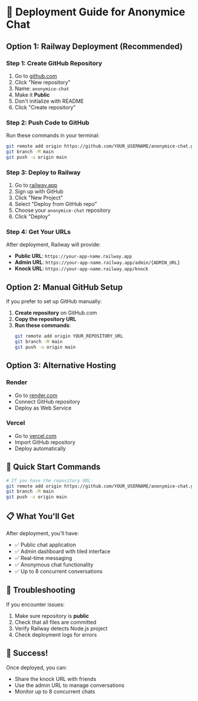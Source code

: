 # 🚀 Deployment Guide for Anonymice Chat

## Option 1: Railway Deployment (Recommended)

### Step 1: Create GitHub Repository
1. Go to [github.com](https://github.com)
2. Click "New repository"
3. Name: `anonymice-chat`
4. Make it **Public**
5. Don't initialize with README
6. Click "Create repository"

### Step 2: Push Code to GitHub
Run these commands in your terminal:

```bash
git remote add origin https://github.com/YOUR_USERNAME/anonymice-chat.git
git branch -M main
git push -u origin main
```

### Step 3: Deploy to Railway
1. Go to [railway.app](https://railway.app)
2. Sign up with GitHub
3. Click "New Project"
4. Select "Deploy from GitHub repo"
5. Choose your `anonymice-chat` repository
6. Click "Deploy"

### Step 4: Get Your URLs
After deployment, Railway will provide:
- **Public URL**: `https://your-app-name.railway.app`
- **Admin URL**: `https://your-app-name.railway.app/admin/{ADMIN_URL}`
- **Knock URL**: `https://your-app-name.railway.app/knock`

## Option 2: Manual GitHub Setup

If you prefer to set up GitHub manually:

1. **Create repository** on GitHub.com
2. **Copy the repository URL**
3. **Run these commands**:
   ```bash
   git remote add origin YOUR_REPOSITORY_URL
   git branch -M main
   git push -u origin main
   ```

## Option 3: Alternative Hosting

### Render
- Go to [render.com](https://render.com)
- Connect GitHub repository
- Deploy as Web Service

### Vercel
- Go to [vercel.com](https://vercel.com)
- Import GitHub repository
- Deploy automatically

## 🎯 Quick Start Commands

```bash
# If you have the repository URL:
git remote add origin https://github.com/YOUR_USERNAME/anonymice-chat.git
git branch -M main
git push -u origin main
```

## 📋 What You'll Get

After deployment, you'll have:
- ✅ Public chat application
- ✅ Admin dashboard with tiled interface
- ✅ Real-time messaging
- ✅ Anonymous chat functionality
- ✅ Up to 8 concurrent conversations

## 🔧 Troubleshooting

If you encounter issues:
1. Make sure repository is **public**
2. Check that all files are committed
3. Verify Railway detects Node.js project
4. Check deployment logs for errors

## 🎉 Success!

Once deployed, you can:
- Share the knock URL with friends
- Use the admin URL to manage conversations
- Monitor up to 8 concurrent chats 